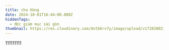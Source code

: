 ```yaml
---
title: cha Hùng
date: 2024-10-01T16:44:00.000Z
hiddenTags:
  - đức giám mục sài gòn
thumbnail: https://res.cloudinary.com/dxtb6rv7y/image/upload/v1728380211/13_prcihp.png
---
```

111111111
